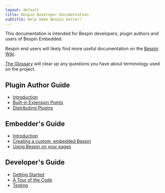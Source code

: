 ```yaml
---
layout: default
title: Bespin Developer Documentation
subtitle: Help make Bespin better!
---
```


This documentation is intended for Bespin developers, plugin authors and users of Bespin Embedded.

Bespin end users will likely find more useful documentation on the [Bespin Wiki][1].

[The Glossary](glossary.html) will clear up any questions you have about terminology used on the project.

Plugin Author Guide
-------------------

* [Introduction](pluginguide/index.html)
* [Built-in Extension Points](pluginguide/extpoints.html)
* [Distributing Plugins](pluginguide/distributing.html)


Embedder's Guide
----------------

* [Introduction](embedding/index.html)
* [Creating a custom, embedded Bespin](embedding/building.html)
* [Using Bespin on your pages](embedding/using.html)


Developer's Guide
-----------------

* [Getting Started](devguide/index.html)
* [A Tour of the Code](devguide/tour.html)
* [Testing](devguide/testing.html)

[1]: https://wiki.mozilla.org/Bespin "The Bespin Wiki"
